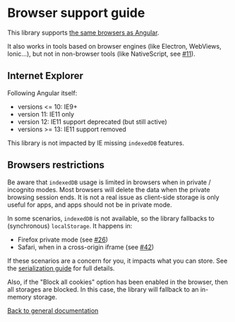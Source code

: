 # Browser support guide

This library supports [the same browsers as Angular](https://angular.dev/reference/versions).

It also works in tools based on browser engines (like Electron, WebViews, Ionic...), but not in non-browser tools (like NativeScript, see [#11](https://github.com/cyrilletuzi/angular-async-local-storage/issues/11)).

## Internet Explorer

Following Angular itself:
- versions <= 10: IE9+
- version 11: IE11 only
- version 12: IE11 support deprecated (but still active)
- versions >= 13: IE11 support removed

This library is not impacted by IE missing `indexedDB` features.

## Browsers restrictions

Be aware that `indexedDB` usage is limited in browsers when in private / incognito modes. Most browsers will delete the data when the private browsing session ends.  It is not a real issue as client-side storage is only useful for apps, and apps should not be in private mode.

In some scenarios, `indexedDB`  is not available, so the library fallbacks to (synchronous) `localStorage`. It happens in:
- Firefox private mode (see [#26](https://github.com/cyrilletuzi/angular-async-local-storage/issues/26))
- Safari, when in a cross-origin iframe (see [#42](https://github.com/cyrilletuzi/angular-async-local-storage/issues/42))

If these scenarios are a concern for you, it impacts what you can store. See the [serialization guide](./SERIALIZATION.md) for full details.

Also, if the "Block all cookies" option has been enabled in the browser, then all storages are blocked. In this case, the library will fallback to an in-memory storage.

[Back to general documentation](../README.md)
